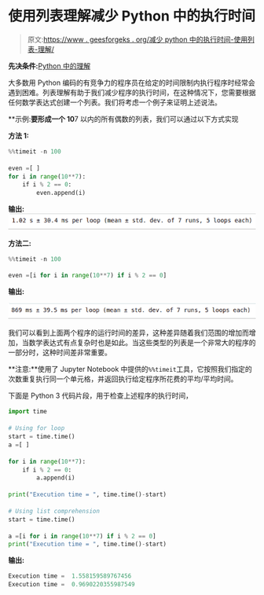 # 使用列表理解减少 Python 中的执行时间

> 原文:[https://www . geesforgeks . org/减少 python 中的执行时间-使用列表-理解/](https://www.geeksforgeeks.org/reducing-execution-time-in-python-using-list-comprehensions/)

**先决条件:**[Python 中的理解](http://geeksforgeeks.org/comprehensions-in-python/)

大多数用 Python 编码的有竞争力的程序员在给定的时间限制内执行程序时经常会遇到困难。列表理解有助于我们减少程序的执行时间，在这种情况下，您需要根据任何数学表达式创建一个列表。我们将考虑一个例子来证明上述说法。

**示例:**要形成一个 10**7 以内的所有偶数的列表，我们可以通过以下方式实现

**方法 1:**

```py
%%timeit -n 100

even =[ ]
for i in range(10**7):
    if i % 2 == 0:
        even.append(i)
```

**输出:**
![timeit-1](img/fd11e2823594ecb36e5b7019d7551914.png)

**方法二:**

```py
%%timeit -n 100

even =[i for i in range(10**7) if i % 2 == 0]
```

**输出:**

![timet-2](img/da918e3c5daf4b663b8bdad7c26391bd.png)

我们可以看到上面两个程序的运行时间的差异，这种差异随着我们范围的增加而增加，当数学表达式有点复杂时也是如此。当这些类型的列表是一个非常大的程序的一部分时，这种时间差非常重要。

**注意:**使用了 Jupyter Notebook 中提供的`%%timeit`工具，它按照我们指定的次数重复执行同一个单元格，并返回执行给定程序所花费的平均/平均时间。

下面是 Python 3 代码片段，用于检查上述程序的执行时间，

```py
import time 

# Using for loop
start = time.time()
a =[ ]

for i in range(10**7):
    if i % 2 == 0:
        a.append(i)

print("Execution time = ", time.time()-start)

# Using list comprehension
start = time.time()

a =[i for i in range(10**7) if i % 2 == 0]
print("Execution time = ", time.time()-start)
```

**输出:**

```py
Execution time =  1.558159589767456
Execution time =  0.9690220355987549
```